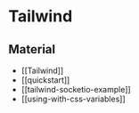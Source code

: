 # Tailwind

## Material

- [[Tailwind]]
- [[quickstart]]
- [[tailwind-socketio-example]]
- [[using-with-css-variables]]
